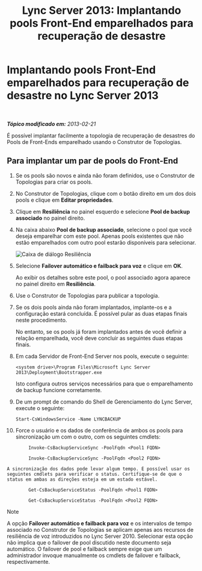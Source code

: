 ﻿---
title: 'Lync Server 2013: Implantando pools Front-End emparelhados para recuperação de desastre'
TOCTitle: Implantando pools Front-End emparelhados para recuperação de desastre
ms:assetid: 2f12467c-8b90-43e6-831b-a0b096427f17
ms:mtpsurl: https://technet.microsoft.com/pt-br/library/JJ204773(v=OCS.15)
ms:contentKeyID: 49306269
ms.date: 05/19/2016
mtps_version: v=OCS.15
ms.translationtype: HT
---

# Implantando pools Front-End emparelhados para recuperação de desastre no Lync Server 2013

 

_**Tópico modificado em:** 2013-02-21_

É possível implantar facilmente a topologia de recuperação de desastres do Pools de Front-Ends emparelhado usando o Construtor de Topologias.

## Para implantar um par de pools do Front-End

1.  Se os pools são novos e ainda não foram definidos, use o Construtor de Topologias para criar os pools.

2.  No Construtor de Topologias, clique com o botão direito em um dos dois pools e clique em **Editar propriedades**.

3.  Clique em **Resiliência** no painel esquerdo e selecione **Pool de backup associado** no painel direito.

4.  Na caixa abaixo **Pool de backup associado**, selecione o pool que você deseja emparelhar com este pool. Apenas pools existentes que não estão emparelhados com outro pool estarão disponíveis para selecionar.
    
    ![Caixa de diálogo Resiliência](images/JJ204773.36080581-db76-497d-bf9e-f02b39574d0e(OCS.15).png "Caixa de diálogo Resiliência")  

5.  Selecione **Failover automático e failback para voz** e clique em **OK**.
    
    Ao exibir os detalhes sobre este pool, o pool associado agora aparece no painel direito em **Resiliência**.

6.  Use o Construtor de Topologias para publicar a topologia.

7.  Se os dois pools ainda não foram implantados, implante-os e a configuração estará concluída. É possível pular as duas etapas finais neste procedimento.
    
    No entanto, se os pools já foram implantados antes de você definir a relação emparelhada, você deve concluir as seguintes duas etapas finais.

8.  Em cada Servidor de Front-End Server nos pools, execute o seguinte:
    
        <system drive>\Program Files\Microsoft Lync Server 2013\Deployment\Bootstrapper.exe 
    
    Isto configura outros serviços necessários para que o emparelhamento de backup funcione corretamente.

9.  De um prompt de comando do Shell de Gerenciamento do Lync Server, execute o seguinte:
    
        Start-CsWindowsService -Name LYNCBACKUP

10. Force o usuário e os dados de conferência de ambos os pools para sincronização um com o outro, com os seguintes cmdlets:
    
```
        Invoke-CsBackupServiceSync -PoolFqdn <Pool1 FQDN>
```
```    
        Invoke-CsBackupServiceSync -PoolFqdn <Pool2 FQDN>
```

    A sincronização dos dados pode levar algum tempo. É possível usar os seguintes cmdlets para verificar o status. Certifique-se de que o status em ambas as direções esteja em um estado estável.
    
```
        Get-CsBackupServiceStatus -PoolFqdn <Pool1 FQDN>
```
```    
        Get-CsBackupServiceStatus -PoolFqdn <Pool2 FQDN>
```

> [!NOTE]  
> A opção <strong>Failover automático e failback para voz</strong> e os intervalos de tempo associado no Construtor de Topologias se aplicam apenas aos recursos de resiliência de voz introduzidos no Lync Server 2010. Selecionar esta opção não implica que o failover de pool discutido neste documento seja automático. O failover de pool e failback sempre exige que um administrador invoque manualmente os cmdlets de failover e failback, respectivamente.
